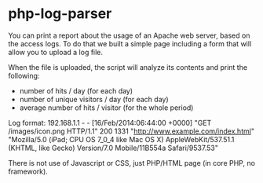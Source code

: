php-log-parser
==============
You can print a report about the usage of an Apache web server, based on the access logs.
To do that we built a simple page including a form that will allow you to upload a log file.

When the file is uploaded, the script will analyze its contents and print the following:
- number of hits / day (for each day)
- number of unique visitors / day (for each day)
- average number of hits / visitor (for the whole period)

Log format:
192.168.1.1 - - [16/Feb/2014:06:44:00 +0000] "GET /images/icon.png HTTP/1.1" 200 1331 "http://www.example.com/index.html" "Mozilla/5.0 (iPad; CPU OS 7_0_4 like Mac OS X) AppleWebKit/537.51.1 (KHTML, like Gecko) Version/7.0 Mobile/11B554a Safari/9537.53"


There is not use of Javascript or CSS, just PHP/HTML page (in core PHP, no framework).

